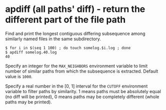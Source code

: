 apdiff (all paths' diff) - return the different part of the file path
=====================================================================

Find and print the longest contiguous differing subsequence among similarly
named files in the same subdirectory.

```
$ for i in $(seq 1 100) ; do touch somelog.$i.log ; done
$ apdiff somelog.40.log
40
```

Specify an integer for the `MAX_NEIGHBORS` environment variable to limit number
of similar paths from which the subsequence is extracted. Default value is
`1000`.

Specify a real number in the [0, 1] interval for the `CUTOFF` environment
variable to filter paths by similarity. 1 means paths must be absolutely equal
(no diff will be printed), 0 means paths may be completely different (whole
paths may be printed).
